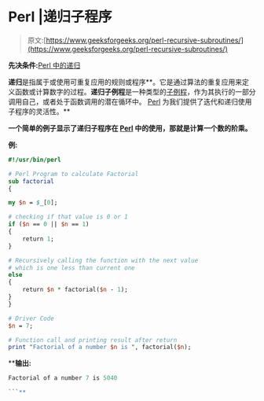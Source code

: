# Perl |递归子程序

> 原文:[https://www.geeksforgeeks.org/perl-recursive-subroutines/](https://www.geeksforgeeks.org/perl-recursive-subroutines/)

**先决条件:**[Perl 中的递归](https://www.geeksforgeeks.org/recursion-in-perl/)

**递归**是指属于或使用可重复应用的规则或程序**。它是通过算法的重复应用来定义函数或计算数字的过程。**递归子例程**是一种类型的[子例程](https://www.geeksforgeeks.org/perl-subroutines-or-functions/)，作为其执行的一部分调用自己，或者处于函数调用的潜在循环中。 [Perl](https://www.geeksforgeeks.org/introduction-to-perl/) 为我们提供了迭代和递归使用子程序的灵活性。**

**一个简单的例子显示了递归子程序在 [Perl](https://www.geeksforgeeks.org/introduction-to-perl/) 中的使用，那就是计算一个数的阶乘。**

****例:****

```perl
#!/usr/bin/perl 

# Perl Program to calculate Factorial  
sub factorial
{ 

my $n = $_[0]; 

# checking if that value is 0 or 1 
if ($n == 0 || $n == 1) 
{ 
    return 1; 
} 

# Recursively calling the function with the next value 
# which is one less than current one 
else
{ 
    return $n * factorial($n - 1); 
} 
} 

# Driver Code 
$n = 7; 

# Function call and printing result after return 
print "Factorial of a number $n is ", factorial($n);
```

****输出:**

```perl
Factorial of a number 7 is 5040

```**